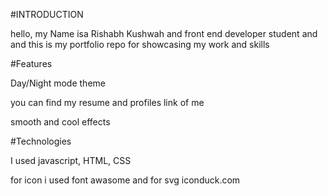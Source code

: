 #INTRODUCTION

hello, my Name isa Rishabh Kushwah and front end developer student and and this is my portfolio repo for showcasing my work and skills


#Features

Day/Night mode theme

you can find my resume and  profiles link of me

smooth and cool effects

#Technologies

I used javascript, HTML, CSS 

for icon i used font awasome and  for svg iconduck.com

